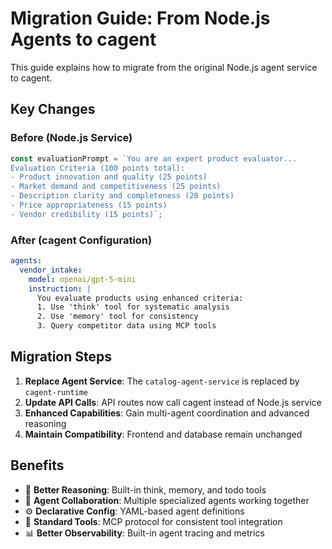# Migration Guide: From Node.js Agents to cagent

This guide explains how to migrate from the original Node.js agent service to cagent.

## Key Changes

### Before (Node.js Service)
```javascript
const evaluationPrompt = `You are an expert product evaluator...
Evaluation Criteria (100 points total):
- Product innovation and quality (25 points)
- Market demand and competitiveness (25 points)
- Description clarity and completeness (20 points)
- Price appropriateness (15 points)
- Vendor credibility (15 points)`;
```

### After (cagent Configuration)
```yaml
agents:
  vendor_intake:
    model: openai/gpt-5-mini
    instruction: |
      You evaluate products using enhanced criteria:
      1. Use 'think' tool for systematic analysis
      2. Use 'memory' tool for consistency
      3. Query competitor data using MCP tools
```

## Migration Steps

1. **Replace Agent Service**: The `catalog-agent-service` is replaced by `cagent-runtime`
2. **Update API Calls**: API routes now call cagent instead of Node.js service
3. **Enhanced Capabilities**: Gain multi-agent coordination and advanced reasoning
4. **Maintain Compatibility**: Frontend and database remain unchanged

## Benefits

- 🧠 **Better Reasoning**: Built-in think, memory, and todo tools
- 🤝 **Agent Collaboration**: Multiple specialized agents working together
- ⚙️ **Declarative Config**: YAML-based agent definitions
- 🔧 **Standard Tools**: MCP protocol for consistent tool integration
- 📊 **Better Observability**: Built-in agent tracing and metrics
